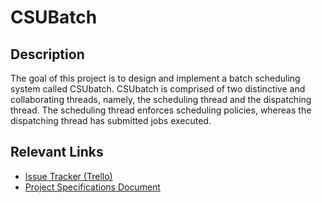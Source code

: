 # CSUBatch

## Description
The goal of this project is to design and implement a batch scheduling system called CSUbatch. CSUbatch is comprised of two distinctive and collaborating threads, namely, the scheduling thread and the dispatching thread. The scheduling thread enforces scheduling policies, whereas the dispatching thread has submitted jobs executed. 

## Relevant Links

- [Issue Tracker (Trello)](https://trello.com/b/XDxNiiio/csubatch)
- [Project Specifications Document](https://colstate-my.sharepoint.com/:w:/g/personal/davidson_alexis_students_columbusstate_edu/Ec7Us0sBtzdCvPLC3uAlFi0Be6gxC1Gm52SU9cDAUGJglA?e=MVbbT6)

